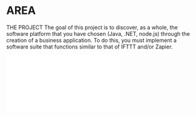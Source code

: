 # AREA


 THE PROJECT
The goal of this project is to discover, as a whole, the software platform that you have chosen (Java, .NET, node.js) through the creation of a business application.
To do this, you must implement a software suite that functions similar to that of IFTTT and/or Zapier.

![Image_test](./B-DEV-510_area.pdf)
